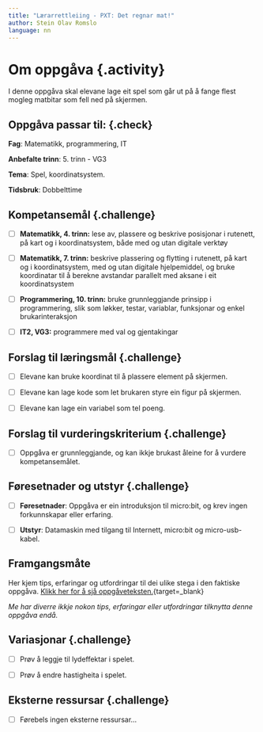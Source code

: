 ```yaml
---
title: "Lærarrettleiing - PXT: Det regnar mat!"
author: Stein Olav Romslo
language: nn
---
```



# Om oppgåva {.activity}

I denne oppgåva skal elevane lage eit spel som går ut på å fange flest mogleg
matbitar som fell ned på skjermen.

## Oppgåva passar til: {.check}

__Fag__: Matematikk, programmering, IT

__Anbefalte trinn__: 5. trinn - VG3

__Tema__: Spel, koordinatsystem.

__Tidsbruk__: Dobbelttime

## Kompetansemål {.challenge}

- [ ] __Matematikk, 4. trinn:__ lese av, plassere og beskrive posisjonar i
  rutenett, på kart og i koordinatsystem, både med og utan digitale verktøy

- [ ] __Matematikk, 7. trinn:__ beskrive plassering og flytting i rutenett, på
  kart og i koordinatsystem, med og utan digitale hjelpemiddel, og bruke
  koordinatar til å berekne avstandar parallelt med aksane i eit koordinatsystem

- [ ] __Programmering, 10. trinn:__ bruke grunnleggjande prinsipp i
  programmering, slik som løkker, testar, variablar, funksjonar og enkel
  brukarinteraksjon

- [ ] __IT2, VG3:__ programmere med val og gjentakingar

## Forslag til læringsmål {.challenge}

- [ ] Elevane kan bruke koordinat til å plassere element på skjermen.

- [ ] Elevane kan lage kode som let brukaren styre ein figur på skjermen.

- [ ] Elevane kan lage ein variabel som tel poeng.

## Forslag til vurderingskriterium {.challenge}

- [ ] Oppgåva er grunnleggjande, og kan ikkje brukast åleine for å vurdere
  kompetansemålet.

## Føresetnader og utstyr {.challenge}

- [ ] __Føresetnader__: Oppgåva er ein introduksjon til micro:bit, og krev
  ingen forkunnskapar eller erfaring.

- [ ] __Utstyr__: Datamaskin med tilgang til Internett, micro:bit og
  micro-usb-kabel.

## Framgangsmåte

Her kjem tips, erfaringar og utfordringar til dei ulike stega i den faktiske
oppgåva. [Klikk her for å sjå
oppgåveteksten.](../pxt_det_regner_mat/det_regner_mat_nn.html){target=_blank}

_Me har diverre ikkje nokon tips, erfaringar eller utfordringar tilknytta denne
oppgåva endå._

## Variasjonar {.challenge}

- [ ] Prøv å leggje til lydeffektar i spelet.

- [ ] Prøv å endre hastigheita i spelet.

## Eksterne ressursar {.challenge}

- [ ] Førebels ingen eksterne ressursar...

